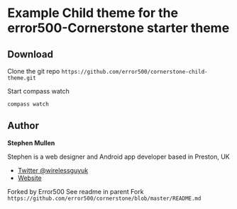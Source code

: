# Example Child theme for the error500-Cornerstone starter theme

## Download

Clone the git repo `https://github.com/error500/cornerstone-child-theme.git` 

Start compass watch

`compass watch`

## Author

**Stephen Mullen**

Stephen is a web designer and Android app developer based in Preston, UK
+ [Twitter @wirelessguyuk](http://twitter.com/wirelessguyuk)
+ [Website](http://thewirelessguy.co.uk)

Forked by Error500
See readme in parent Fork `https://github.com/error500/cornerstone/blob/master/README.md`